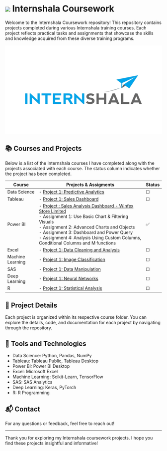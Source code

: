 <h1 align="left"> <img src= "https://github.com/ManjiriSDS/VIPAINEAI/blob/a31804f75c4ef840d9b2f2bcf26bf9e43fea4a2b/Project%203/images.jpg" width="40px"> Internshala Coursework </h1> 

Welcome to the Internshala Coursework repository! This repository contains projects completed during various Internshala training courses. Each project reflects practical tasks and assignments that showcase the skills and knowledge acquired from these diverse training programs.

![Logo](internshala.png)

## 📚 Courses and Projects

Below is a list of the Internshala courses I have completed along with the projects associated with each course. The status column indicates whether the project has been completed.

| **Course**           | **Projects & Assigments**                                                                 | **Status** |
|----------------------|-------------------------------------------------------------------------------------|----------------|
| Data Science         | - [Project 1: Predictive Analytics](link-to-project) |  &#9744; |
| Tableau              | - [Project 1: Sales Dashboard](link-to-project) | &#9744; |
| Power BI             | - [Project : Sales Analysis Dashboard - Winfex Store Limited](https://github.com/ManjiriSDS/Internshala-Coursework/tree/main/Power%20BI)  <br> - Assignment 1: Use Basic Chart & Filtering Visuals <br> - Assignment 2: Advanced Charts and Objects <br> - Assignment 3: Dashboard and Power Query <br> - Assignment 4: Analysis Using Custom Columns, Conditional Columns and M functions | ✅ |
| Excel                | - [Project 1: Data Cleaning and Analysis](link-to-project) | &#9744; |
| Machine Learning     | - [Project 1: Image Classification](link-to-project) | &#9744; |
| SAS                  | - [Project 1: Data Manipulation](link-to-project) | &#9744; |
| Deep Learning        | - [Project 1: Neural Networks](link-to-project) | &#9744; |
| R                    | - [Project 1: Statistical Analysis](link-to-project)| &#9744; |

## 📁 Project Details

Each project is organized within its respective course folder. You can explore the details, code, and documentation for each project by navigating through the repository.

## 🔧 Tools and Technologies

- Data Science: Python, Pandas, NumPy
- Tableau: Tableau Public, Tableau Desktop
- Power BI: Power BI Desktop
- Excel: Microsoft Excel
- Machine Learning: Scikit-Learn, TensorFlow
- SAS: SAS Analytics
- Deep Learning: Keras, PyTorch
- R: R Programming

## 📬 Contact

For any questions or feedback, feel free to reach out!

---

Thank you for exploring my Internshala coursework projects. I hope you find these projects insightful and informative!
